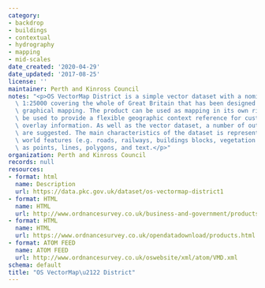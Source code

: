 ```yaml
---
category:
- backdrop
- buildings
- contextual
- hydrography
- mapping
- mid-scales
date_created: '2020-04-29'
date_updated: '2017-08-25'
license: ''
maintainer: Perth and Kinross Council
notes: "<p>OS VectorMap District is a simple vector dataset with a nominal scale of\
  \ 1:25000 covering the whole of Great Britain that has been designed for creating\
  \ graphical mapping. The product can be used as mapping in its own right or can\
  \ be used to provide a flexible geographic context reference for customers\u2019\
  \ overlay information. As well as the vector dataset, a number of output styles\
  \ are suggested. The main characteristics of the dataset is represention of real\
  \ world features (e.g. roads, railways, buildings blocks, vegetation and boundaries)\
  \ as points, lines, polygons, and text.</p>"
organization: Perth and Kinross Council
records: null
resources:
- format: html
  name: Description
  url: https://data.pkc.gov.uk/dataset/os-vectormap-district1
- format: HTML
  name: HTML
  url: http://www.ordnancesurvey.co.uk/business-and-government/products/vectormap-district.html
- format: HTML
  name: HTML
  url: https://www.ordnancesurvey.co.uk/opendatadownload/products.html
- format: ATOM FEED
  name: ATOM FEED
  url: http://www.ordnancesurvey.co.uk/oswebsite/xml/atom/VMD.xml
schema: default
title: "OS VectorMap\u2122 District"
---
```

